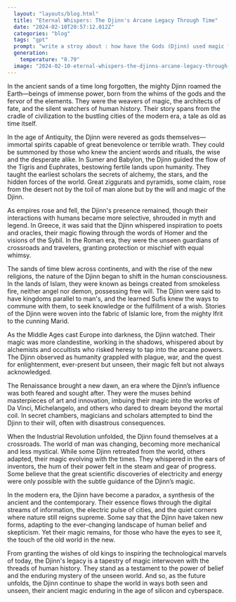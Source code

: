 ```yaml
---
  layout: "layouts/blog.html"
  title: "Eternal Whispers: The Djinn's Arcane Legacy Through Time"
  date: "2024-02-10T20:57:12.012Z"
  categories: "blog"
  tags: "gpt"
  prompt: "write a stroy about : how have the Gods (Djinn) used magic from Antiquity to the present day?"
  generation: 
    temperature: "0.79"
  image: "2024-02-10-eternal-whispers-the-djinns-arcane-legacy-through-time.webp"
---
```

In the ancient sands of a time long forgotten, the mighty Djinn roamed the Earth—beings of immense power, born from the whims of the gods and the fervor of the elements. They were the weavers of magic, the architects of fate, and the silent watchers of human history. Their story spans from the cradle of civilization to the bustling cities of the modern era, a tale as old as time itself.

In the age of Antiquity, the Djinn were revered as gods themselves—immortal spirits capable of great benevolence or terrible wrath. They could be summoned by those who knew the ancient words and rituals, the wise and the desperate alike. In Sumer and Babylon, the Djinn guided the flow of the Tigris and Euphrates, bestowing fertile lands upon humanity. They taught the earliest scholars the secrets of alchemy, the stars, and the hidden forces of the world. Great ziggurats and pyramids, some claim, rose from the desert not by the toil of man alone but by the will and magic of the Djinn.

As empires rose and fell, the Djinn's presence remained, though their interactions with humans became more selective, shrouded in myth and legend. In Greece, it was said that the Djinn whispered inspiration to poets and oracles, their magic flowing through the words of Homer and the visions of the Sybil. In the Roman era, they were the unseen guardians of crossroads and travelers, granting protection or mischief with equal whimsy.

The sands of time blew across continents, and with the rise of the new religions, the nature of the Djinn began to shift in the human consciousness. In the lands of Islam, they were known as beings created from smokeless fire, neither angel nor demon, possessing free will. The Djinn were said to have kingdoms parallel to man's, and the learned Sufis knew the ways to commune with them, to seek knowledge or the fulfillment of a wish. Stories of the Djinn were woven into the fabric of Islamic lore, from the mighty Ifrit to the cunning Marid.

As the Middle Ages cast Europe into darkness, the Djinn watched. Their magic was more clandestine, working in the shadows, whispered about by alchemists and occultists who risked heresy to tap into the arcane powers. The Djinn observed as humanity grappled with plague, war, and the quest for enlightenment, ever-present but unseen, their magic felt but not always acknowledged.

The Renaissance brought a new dawn, an era where the Djinn’s influence was both feared and sought after. They were the muses behind masterpieces of art and innovation, imbuing their magic into the works of Da Vinci, Michelangelo, and others who dared to dream beyond the mortal coil. In secret chambers, magicians and scholars attempted to bind the Djinn to their will, often with disastrous consequences.

When the Industrial Revolution unfolded, the Djinn found themselves at a crossroads. The world of man was changing, becoming more mechanical and less mystical. While some Djinn retreated from the world, others adapted, their magic evolving with the times. They whispered in the ears of inventors, the hum of their power felt in the steam and gear of progress. Some believe that the great scientific discoveries of electricity and energy were only possible with the subtle guidance of the Djinn’s magic.

In the modern era, the Djinn have become a paradox, a synthesis of the ancient and the contemporary. Their essence flows through the digital streams of information, the electric pulse of cities, and the quiet corners where nature still reigns supreme. Some say that the Djinn have taken new forms, adapting to the ever-changing landscape of human belief and skepticism. Yet their magic remains, for those who have the eyes to see it, the touch of the old world in the new.

From granting the wishes of old kings to inspiring the technological marvels of today, the Djinn's legacy is a tapestry of magic interwoven with the threads of human history. They stand as a testament to the power of belief and the enduring mystery of the unseen world. And so, as the future unfolds, the Djinn continue to shape the world in ways both seen and unseen, their ancient magic enduring in the age of silicon and cyberspace.
